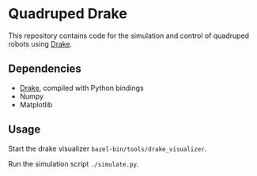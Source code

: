 # Quadruped Drake

This repository contains code for the simulation and control of quadruped robots using [Drake](https://drake.mit.edu).

## Dependencies

- [Drake](https://drake.mit.edu), compiled with Python bindings
- Numpy
- Matplotlib

## Usage

Start the drake visualizer `bazel-bin/tools/drake_visualizer`.

Run the simulation script `./simulate.py`.
